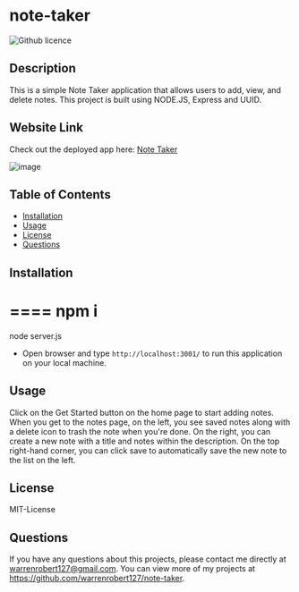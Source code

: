 # note-taker
![Github licence](http://https://img.shields.io/badge/license-MIT-License-blue.svg)
  ## Description 
  This is a simple Note Taker application that allows users to add, view, and delete notes.  This project is built using NODE.JS, Express and UUID.
  ## Website Link
  Check out the deployed app here: [Note Taker](https://mysterious-wave-94060.herokuapp.com/)
  
  ![image](https://user-images.githubusercontent.com/20363030/155231509-badde65a-01ba-4cbf-a3e5-4405da55a24d.png)
  ## Table of Contents
  * [Installation](#installation)
  * [Usage](#usage)
  * [License](#license)
  * [Questions](#questions)
  
  ## Installation 
==== 
npm i
====
node server.js


  * Open browser and type `http://localhost:3001/` to run this application on your local machine.
  ## Usage 
   Click on the Get Started button on the home page to start adding notes. When you get to the notes page, on the left, you see saved notes along with a delete icon to trash the note when you're done. On the right, you can create a new note with a title and notes within the description. On the top right-hand corner, you can click save to automatically save the new note to the list on the left.
  

  ## License
  MIT-License

  ## Questions
  If you have any questions about this projects, please contact me directly at warrenrobert127@gmail.com. You can view more of my projects at https://github.com/warrenrobert127/note-taker.